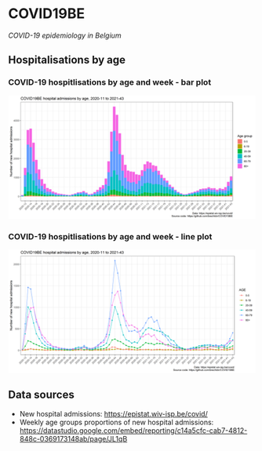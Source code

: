 # COVID19BE
_COVID-19 epidemiology in Belgium_

## Hospitalisations by age

### COVID-19 hospitlisations by age and week - bar plot
![](covid19be-hospi-age-bars.png)

### COVID-19 hospitlisations by age and week - line plot
![](covid19be-hospi-age-lines.png)

## Data sources

- New hospital admissions: https://epistat.wiv-isp.be/covid/
- Weekly age groups proportions of new hospital admissions: https://datastudio.google.com/embed/reporting/c14a5cfc-cab7-4812-848c-0369173148ab/page/JL1qB
